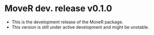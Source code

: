 # MoveR dev. release v0.1.0

* This is the development release of the MoveR package.
* This version is still under active development and might be unstable.
